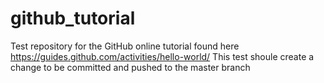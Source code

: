 # github_tutorial
Test repository for the GitHub online tutorial found here https://guides.github.com/activities/hello-world/
This test shoule create a change to be committed and pushed to the master branch
